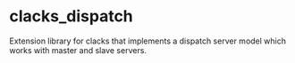 # clacks_dispatch
 Extension library for clacks that implements a dispatch server model which works with master and slave servers.
